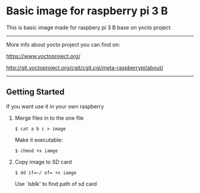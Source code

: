 Basic image for raspberry pi 3 B
=============================================
This is basic image made for raspbery pi 3 B base on yocto project

***
More info about yocto project you can find on:

https://www.yoctoproject.org/

http://git.yoctoproject.org/cgit/cgit.cgi/meta-raspberrypi/about/
***

Getting Started
---------------
If you want use it in your own raspberry

1.  Merge files in to the one file

 	   `$ cat a b c > image`
	    
	Make it executable:
	
 	   `$ chmod +x iamge`

2.  Copy image to SD card

	   `$ dd if=~/ of= +x iamge`
	   
	Use `lsblk' to find path of sd card
